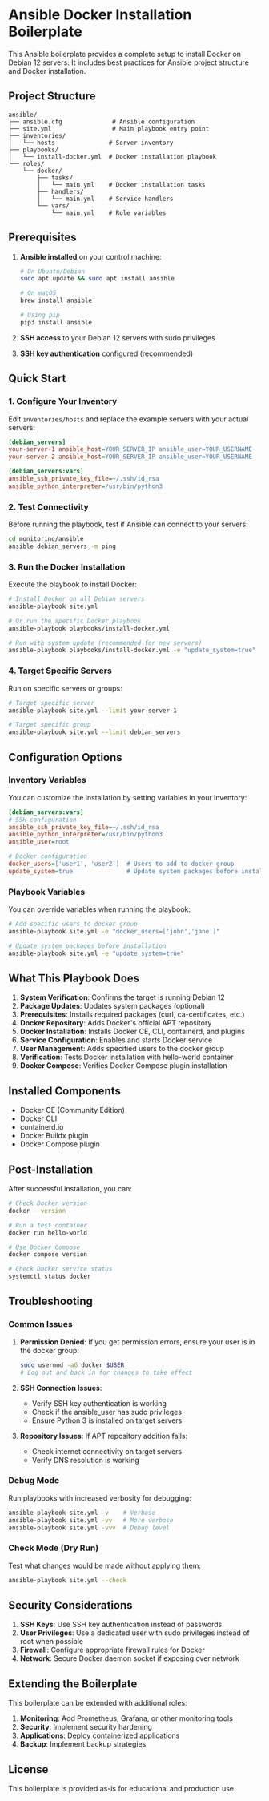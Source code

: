 # Ansible Docker Installation Boilerplate

This Ansible boilerplate provides a complete setup to install Docker on Debian 12 servers. It includes best practices for Ansible project structure and Docker installation.

## Project Structure

```
ansible/
├── ansible.cfg              # Ansible configuration
├── site.yml                 # Main playbook entry point
├── inventories/
│   └── hosts               # Server inventory
├── playbooks/
│   └── install-docker.yml  # Docker installation playbook
└── roles/
    └── docker/
        ├── tasks/
        │   └── main.yml    # Docker installation tasks
        ├── handlers/
        │   └── main.yml    # Service handlers
        └── vars/
            └── main.yml    # Role variables
```

## Prerequisites

1. **Ansible installed** on your control machine:
   ```bash
   # On Ubuntu/Debian
   sudo apt update && sudo apt install ansible
   
   # On macOS
   brew install ansible
   
   # Using pip
   pip3 install ansible
   ```

2. **SSH access** to your Debian 12 servers with sudo privileges

3. **SSH key authentication** configured (recommended)

## Quick Start

### 1. Configure Your Inventory

Edit `inventories/hosts` and replace the example servers with your actual servers:

```ini
[debian_servers]
your-server-1 ansible_host=YOUR_SERVER_IP ansible_user=YOUR_USERNAME
your-server-2 ansible_host=YOUR_SERVER_IP ansible_user=YOUR_USERNAME

[debian_servers:vars]
ansible_ssh_private_key_file=~/.ssh/id_rsa
ansible_python_interpreter=/usr/bin/python3
```

### 2. Test Connectivity

Before running the playbook, test if Ansible can connect to your servers:

```bash
cd monitoring/ansible
ansible debian_servers -m ping
```

### 3. Run the Docker Installation

Execute the playbook to install Docker:

```bash
# Install Docker on all Debian servers
ansible-playbook site.yml

# Or run the specific Docker playbook
ansible-playbook playbooks/install-docker.yml

# Run with system update (recommended for new servers)
ansible-playbook playbooks/install-docker.yml -e "update_system=true"
```

### 4. Target Specific Servers

Run on specific servers or groups:

```bash
# Target specific server
ansible-playbook site.yml --limit your-server-1

# Target specific group
ansible-playbook site.yml --limit debian_servers
```

## Configuration Options

### Inventory Variables

You can customize the installation by setting variables in your inventory:

```ini
[debian_servers:vars]
# SSH configuration
ansible_ssh_private_key_file=~/.ssh/id_rsa
ansible_python_interpreter=/usr/bin/python3
ansible_user=root

# Docker configuration
docker_users=['user1', 'user2']  # Users to add to docker group
update_system=true               # Update system packages before installation
```

### Playbook Variables

You can override variables when running the playbook:

```bash
# Add specific users to docker group
ansible-playbook site.yml -e "docker_users=['john','jane']"

# Update system packages before installation
ansible-playbook site.yml -e "update_system=true"
```

## What This Playbook Does

1. **System Verification**: Confirms the target is running Debian 12
2. **Package Updates**: Updates system packages (optional)
3. **Prerequisites**: Installs required packages (curl, ca-certificates, etc.)
4. **Docker Repository**: Adds Docker's official APT repository
5. **Docker Installation**: Installs Docker CE, CLI, containerd, and plugins
6. **Service Configuration**: Enables and starts Docker service
7. **User Management**: Adds specified users to the docker group
8. **Verification**: Tests Docker installation with hello-world container
9. **Docker Compose**: Verifies Docker Compose plugin installation

## Installed Components

- Docker CE (Community Edition)
- Docker CLI
- containerd.io
- Docker Buildx plugin
- Docker Compose plugin

## Post-Installation

After successful installation, you can:

```bash
# Check Docker version
docker --version

# Run a test container
docker run hello-world

# Use Docker Compose
docker compose version

# Check Docker service status
systemctl status docker
```

## Troubleshooting

### Common Issues

1. **Permission Denied**: If you get permission errors, ensure your user is in the docker group:
   ```bash
   sudo usermod -aG docker $USER
   # Log out and back in for changes to take effect
   ```

2. **SSH Connection Issues**: 
   - Verify SSH key authentication is working
   - Check if the ansible_user has sudo privileges
   - Ensure Python 3 is installed on target servers

3. **Repository Issues**: If APT repository addition fails:
   - Check internet connectivity on target servers
   - Verify DNS resolution is working

### Debug Mode

Run playbooks with increased verbosity for debugging:

```bash
ansible-playbook site.yml -v    # Verbose
ansible-playbook site.yml -vv   # More verbose
ansible-playbook site.yml -vvv  # Debug level
```

### Check Mode (Dry Run)

Test what changes would be made without applying them:

```bash
ansible-playbook site.yml --check
```

## Security Considerations

1. **SSH Keys**: Use SSH key authentication instead of passwords
2. **User Privileges**: Use a dedicated user with sudo privileges instead of root when possible
3. **Firewall**: Configure appropriate firewall rules for Docker
4. **Network**: Secure Docker daemon socket if exposing over network

## Extending the Boilerplate

This boilerplate can be extended with additional roles:

1. **Monitoring**: Add Prometheus, Grafana, or other monitoring tools
2. **Security**: Implement security hardening
3. **Applications**: Deploy containerized applications
4. **Backup**: Implement backup strategies

## License

This boilerplate is provided as-is for educational and production use.